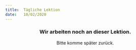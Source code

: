 ```yaml
---
title:  Tägliche Lektion
date:   10/02/2020
---
```


### <center>Wir arbeiten noch an dieser Lektion.</center>
<center>Bitte komme später zurück.</center>